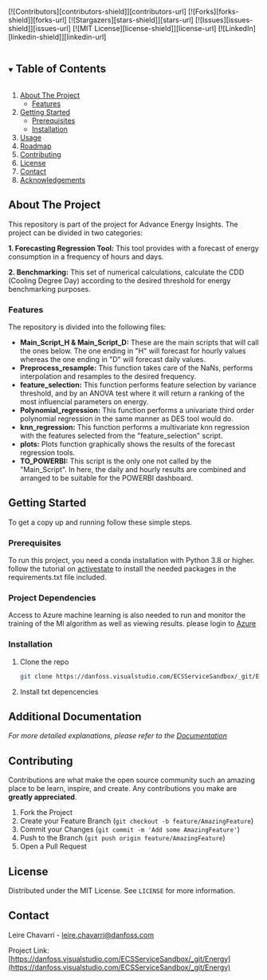 
<!-- PROJECT SHIELDS -->
<!--
*** I'm using markdown "reference style" links for readability.
*** Reference links are enclosed in brackets [ ] instead of parentheses ( ).
*** See the bottom of this document for the declaration of the reference variables
*** for contributors-url, forks-url, etc. This is an optional, concise syntax you may use.
*** https://www.markdownguide.org/basic-syntax/#reference-style-links
-->
[![Contributors][contributors-shield]][contributors-url]
[![Forks][forks-shield]][forks-url]
[![Stargazers][stars-shield]][stars-url]
[![Issues][issues-shield]][issues-url]
[![MIT License][license-shield]][license-url]
[![LinkedIn][linkedin-shield]][linkedin-url]



<!-- TABLE OF CONTENTS -->
<details open="open">
  <summary><h2 style="display: inline-block">Table of Contents</h2></summary>
  <ol>
    <li>
      <a href="#about-the-project">About The Project</a>
      <ul>
        <li><a href="#Features">Features</a></li>
      </ul>
    </li>
    <li>
      <a href="#getting-started">Getting Started</a>
      <ul>
        <li><a href="#prerequisites">Prerequisites</a></li>
        <li><a href="#installation">Installation</a></li>
      </ul>
    </li>
    <li><a href="#usage">Usage</a></li>
    <li><a href="#roadmap">Roadmap</a></li>
    <li><a href="#contributing">Contributing</a></li>
    <li><a href="#license">License</a></li>
    <li><a href="#contact">Contact</a></li>
    <li><a href="#acknowledgements">Acknowledgements</a></li>
  </ol>
</details>



<!-- ABOUT THE PROJECT -->
## About The Project
This repository is part of the project for Advance Energy Insights.  The project can be divided in two categories:

**1. Forecasting Regression Tool:** This tool provides with a forecast of energy consumption in a frequency of hours and days.

**2. Benchmarking:** This set of numerical calculations, calculate the CDD (Cooling Degree Day) according to the desired threshold for energy benchmarking purposes.


### Features
The repository is divided into the following files:
* **Main_Script_H & Main_Script_D:** These are the main scripts that will call the ones below. The one ending in "H" will forecast for hourly values whereas the one ending in "D" will forecast daily values.
* **Preprocess_resample:** This function takes care of the NaNs, performs interpolation and resamples to the desired frequency.
* **feature_selection:** This function performs feature selection by variance threshold, and by an ANOVA test where it will return a ranking of the most influencial parameters on energy.
* **Polynomial_regression:** This function performs a univariate third order polynomial regression in the same manner as DES tool would do.
* **knn_regression:** This function performs a multivariate knn regression with the features selected from the "feature_selection" script.
* **plots:** Plots function graphically shows the results of the forecast regression tools.
* **TO_POWERBI:** This script is the only one not called by the "Main_Script". In here, the daily and hourly results are combined and arranged to be suitable for the POWERBI dashboard.



<!-- GETTING STARTED -->
## Getting Started

To get a copy up and running follow these simple steps.

### Prerequisites

To run this project, you need a conda installation with Python 3.8 or higher. follow the tutorial on [activestate](https://www.activestate.com/resources/quick-reads/how-to-manage-python-dependencies-with-conda/) to install the
needed packages in the requirements.txt file included.

### Project Dependencies
Access to Azure machine learning is also needed to run and monitor the training of the Ml algorithm as well as viewing results. please login to [Azure](https://portal.azure.com)

### Installation

1. Clone the repo
   ```sh
   git clone https://danfoss.visualstudio.com/ECSServiceSandbox/_git/Energy
   ```
2. Install txt depencencies


<!-- USAGE EXAMPLES -->
## Additional Documentation

_For more detailed explanations, please refer to the [Documentation](https://danfoss.visualstudio.com/ECSServiceSandbox/_wiki/wikis/ECSServiceSandbox.wiki/8868/Advanced-Energy-Services)_



<!-- CONTRIBUTING -->
## Contributing

Contributions are what make the open source community such an amazing place to be learn, inspire, and create. Any contributions you make are **greatly appreciated**.

1. Fork the Project
2. Create your Feature Branch (`git checkout -b feature/AmazingFeature`)
3. Commit your Changes (`git commit -m 'Add some AmazingFeature'`)
4. Push to the Branch (`git push origin feature/AmazingFeature`)
5. Open a Pull Request



<!-- LICENSE -->
## License

Distributed under the MIT License. See `LICENSE` for more information.



<!-- CONTACT -->
## Contact

Leire Chavarri - leire.chavarri@danfoss.com

Project Link: [https://danfoss.visualstudio.com/ECSServiceSandbox/_git/Energy](https://danfoss.visualstudio.com/ECSServiceSandbox/_git/Energy)

